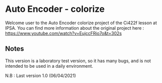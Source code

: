 # Auto Encoder - colorize

Welcome user to the Auto Encoder colorize project of the Ci422f lesson at IPSA.
You can find more information about the original project here : 
https://www.youtube.com/watch?v=EujccFRio7o&t=302s

## Notes

This version is a laboratory test version, so it has many bugs, and is not intended to be used in a daily environment.

N.B : Last version 1.0 (06/04/2021)



